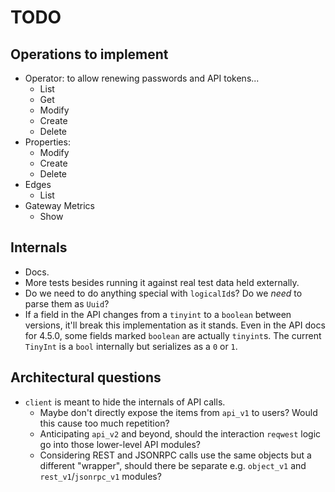 # TODO

## Operations to implement

* Operator: to allow renewing passwords and API tokens...
  * List
  * Get
  * Modify
  * Create
  * Delete
* Properties:
  * Modify
  * Create
  * Delete
* Edges
  * List
* Gateway Metrics
  * Show

## Internals

* Docs.
* More tests besides running it against real test data held externally.
* Do we need to do anything special with `logicalId`s? Do we _need_ to parse them as `Uuid`?
* If a field in the API changes from a `tinyint` to a `boolean` between versions, it'll break this implementation as it stands. Even in the API docs for 4.5.0, some fields marked `boolean` are actually `tinyint`s. The current `TinyInt` is a `bool` internally but serializes as a `0` or `1`.

## Architectural questions

* `client` is meant to hide the internals of API calls.
  * Maybe don't directly expose the items from `api_v1` to users? Would this cause too much repetition?
  * Anticipating `api_v2` and beyond, should the interaction `reqwest` logic go into those lower-level API modules?
  * Considering REST and JSONRPC calls use the same objects but a different "wrapper", should there be separate e.g. `object_v1` and `rest_v1`/`jsonrpc_v1` modules?
